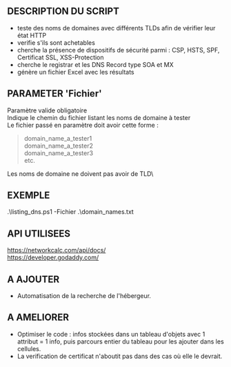 ## DESCRIPTION DU SCRIPT
- teste des noms de domaines avec différents TLDs afin de vérifier leur état HTTP
- verifie s'ils sont achetables
- cherche la présence de dispositifs de sécurité parmi : CSP, HSTS, SPF, Certificat SSL, XSS-Protection
- cherche le registrar et les DNS Record type SOA et MX
- génère un fichier Excel avec les résultats

## PARAMETER 'Fichier'
Paramètre valide obligatoire\
Indique le chemin du fichier listant les noms de domaine à tester\
Le fichier passé en paramètre doit avoir cette forme :
>domain_name_a_tester1\
domain_name_a_tester2\
domain_name_a_tester3\
etc.

Les noms de domaine ne doivent pas avoir de TLD\

## EXEMPLE
.\listing_dns.ps1 -Fichier .\domain_names.txt

## API UTILISEES
https://networkcalc.com/api/docs/ \
https://developer.godaddy.com/

## A AJOUTER
- Automatisation de la recherche de l'hébergeur.

## A AMELIORER
- Optimiser le code : infos stockées dans un tableau d'objets avec 1 attribut = 1 info, puis parcours entier du tableau pour les ajouter dans les cellules.
- La verification de certificat n'aboutit pas dans des cas où elle le devrait.
